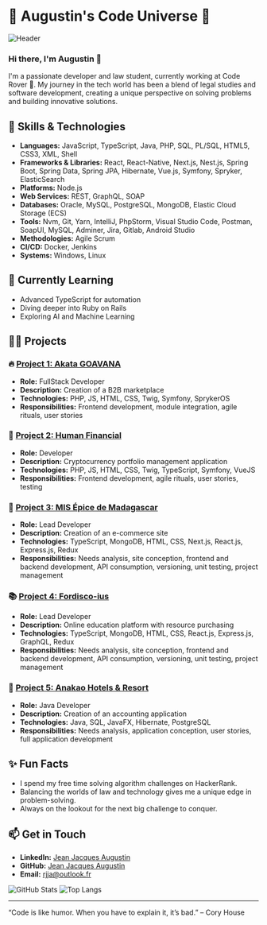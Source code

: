 # 🌟 Augustin's Code Universe 🌟

![Header](https://your-header-image-url.com)

### Hi there, I'm Augustin 👋

I'm a passionate developer and law student, currently working at Code Rover 🚀. My journey in the tech world has been a blend of legal studies and software development, creating a unique perspective on solving problems and building innovative solutions.

## 🚀 Skills & Technologies

- **Languages:** JavaScript, TypeScript, Java, PHP, SQL, PL/SQL, HTML5, CSS3, XML, Shell
- **Frameworks & Libraries:** React, React-Native, Next.js, Nest.js, Spring Boot, Spring Data, Spring JPA, Hibernate, Vue.js, Symfony, Spryker, ElasticSearch
- **Platforms:** Node.js
- **Web Services:** REST, GraphQL, SOAP
- **Databases:** Oracle, MySQL, PostgreSQL, MongoDB, Elastic Cloud Storage (ECS)
- **Tools:** Nvm, Git, Yarn, IntelliJ, PhpStorm, Visual Studio Code, Postman, SoapUI, MySQL, Adminer, Jira, Gitlab, Android Studio
- **Methodologies:** Agile Scrum
- **CI/CD:** Docker, Jenkins
- **Systems:** Windows, Linux

## 🌱 Currently Learning

- Advanced TypeScript for automation
- Diving deeper into Ruby on Rails
- Exploring AI and Machine Learning

## 👨‍💻 Projects

### 🔥 [Project 1: Akata GOAVANA](https://github.com/Jean-Jacques-Augustin/Akata-GOAVANA)
- **Role:** FullStack Developer
- **Description:** Creation of a B2B marketplace
- **Technologies:** PHP, JS, HTML, CSS, Twig, Symfony, SprykerOS
- **Responsibilities:** Frontend development, module integration, agile rituals, user stories

### 🚀 [Project 2: Human Financial](https://github.com/Jean-Jacques-Augustin/Human-Financial)
- **Role:** Developer
- **Description:** Cryptocurrency portfolio management application
- **Technologies:** PHP, JS, HTML, CSS, Twig, TypeScript, Symfony, VueJS
- **Responsibilities:** Frontend development, agile rituals, user stories, testing

### 🎨 [Project 3: MIS Épice de Madagascar](https://github.com/Jean-Jacques-Augustin/MIS-Epice)
- **Role:** Lead Developer
- **Description:** Creation of an e-commerce site
- **Technologies:** TypeScript, MongoDB, HTML, CSS, Next.js, React.js, Express.js, Redux
- **Responsibilities:** Needs analysis, site conception, frontend and backend development, API consumption, versioning, unit testing, project management

### 📚 [Project 4: Fordisco-ius](https://github.com/Jean-Jacques-Augustin/Fordisco-ius)
- **Role:** Lead Developer
- **Description:** Online education platform with resource purchasing
- **Technologies:** TypeScript, MongoDB, HTML, CSS, React.js, Express.js, GraphQL, Redux
- **Responsibilities:** Needs analysis, site conception, frontend and backend development, API consumption, versioning, unit testing, project management

### 🏢 [Project 5: Anakao Hotels & Resort](https://github.com/Jean-Jacques-Augustin/Anakao)
- **Role:** Java Developer
- **Description:** Creation of an accounting application
- **Technologies:** Java, SQL, JavaFX, Hibernate, PostgreSQL
- **Responsibilities:** Needs analysis, application conception, user stories, full application development

## ✨ Fun Facts

- I spend my free time solving algorithm challenges on HackerRank.
- Balancing the worlds of law and technology gives me a unique edge in problem-solving.
- Always on the lookout for the next big challenge to conquer.

## 📫 Get in Touch

- **LinkedIn:** [Jean Jacques Augustin](https://www.linkedin.com/in/jean-jacques-augustin)
- **GitHub:** [Jean Jacques Augustin](https://github.com/Jean-Jacques-Augustin)
- **Email:** rjja@outlook.fr

![GitHub Stats](https://github-readme-stats.vercel.app/api?username=Jean-Jacques-Augustin&show_icons=true&theme=radical)
![Top Langs](https://github-readme-stats.vercel.app/api/top-langs/?username=Jean-Jacques-Augustin&layout=compact&theme=radical)

---

“Code is like humor. When you have to explain it, it’s bad.” – Cory House
